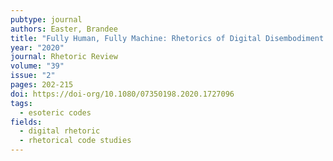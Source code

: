 ```yaml
---
pubtype: journal
authors: Easter, Brandee
title: "Fully Human, Fully Machine: Rhetorics of Digital Disembodiment in Programming"
year: "2020"
journal: Rhetoric Review
volume: "39"
issue: "2"
pages: 202-215
doi: https://doi-org/10.1080/07350198.2020.1727096
tags:
  - esoteric codes
fields:
  - digital rhetoric
  - rhetorical code studies
---
```

